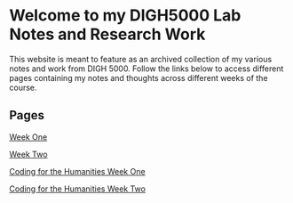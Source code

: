 # Welcome to my DIGH5000 Lab Notes and Research Work
This website is meant to feature as an archived collection of my various notes and work from DIGH 5000. Follow the links below to access different pages containing my notes and thoughts across different weeks of the course.
## Pages
[Week One](Week1.md)

[Week Two](Week2.md)

[Coding for the Humanities Week One](CFH1.md) 

[Coding for the Humanities Week Two](nov-12.md)
